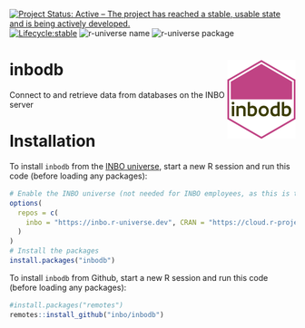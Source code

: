 <!-- badges: start -->

[![Project Status: Active – The project has reached a stable, usable
state and is being actively
developed.](https://www.repostatus.org/badges/latest/active.svg)](https://www.repostatus.org/#active)
[![Lifecycle:stable](https://img.shields.io/badge/lifecycle-stable-green.svg)](https://lifecycle.r-lib.org/articles/stages.html#stable)
![r-universe
name](https://inbo.r-universe.dev/badges/:name?color=c04384)
![r-universe package](https://inbo.r-universe.dev/badges/inbodb)
<!-- badges: end -->

# inbodb <img src="man/figures/hexsticker.svg" align="right" alt="A hexagon with the word inbodb" width="120" />

Connect to and retrieve data from databases on the INBO server

# Installation
  
To install `inbodb` from the [INBO universe](https://inbo.r-universe.dev/builds),
start a new R session and run this code (before loading any packages):

```r
# Enable the INBO universe (not needed for INBO employees, as this is the default setting)
options(
  repos = c(
    inbo = "https://inbo.r-universe.dev", CRAN = "https://cloud.r-project.org"
  )
)
# Install the packages
install.packages("inbodb")
```

To install `inbodb` from Github, start a new R session and run this code (before loading any packages):

```r
#install.packages("remotes")
remotes::install_github("inbo/inbodb")
```

